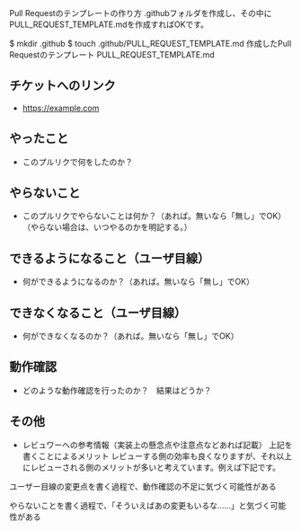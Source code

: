 Pull Requestのテンプレートの作り方
.githubフォルダを作成し、その中にPULL_REQUEST_TEMPLATE.mdを作成すればOKです。



$ mkdir .github
$ touch .github/PULL_REQUEST_TEMPLATE.md
作成したPull Requestのテンプレート
PULL_REQUEST_TEMPLATE.md



## チケットへのリンク
* https://example.com
## やったこと
* このプルリクで何をしたのか？
## やらないこと
* このプルリクでやらないことは何か？（あれば。無いなら「無し」でOK）（やらない場合は、いつやるのかを明記する。）
## できるようになること（ユーザ目線）
* 何ができるようになるのか？（あれば。無いなら「無し」でOK）
## できなくなること（ユーザ目線）
* 何ができなくなるのか？（あれば。無いなら「無し」でOK）
## 動作確認
* どのような動作確認を行ったのか？　結果はどうか？
## その他
* レビュワーへの参考情報（実装上の懸念点や注意点などあれば記載）
上記を書くことによるメリット
レビューする側の効率も良くなりますが、それ以上にレビューされる側のメリットが多いと考えています。例えば下記です。

ユーザー目線の変更点を書く過程で、動作確認の不足に気づく可能性がある

やらないことを書く過程で、「そういえばあの変更もいるな……」と気づく可能性がある

